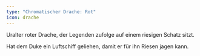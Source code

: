```yaml
---
type: "Chromatischer Drache: Rot"
icon: drache
---
```


Uralter roter Drache, der Legenden zufolge auf einem riesigen Schatz sitzt.

Hat dem Duke ein Luftschiff geliehen, damit er für ihn Riesen jagen kann.
